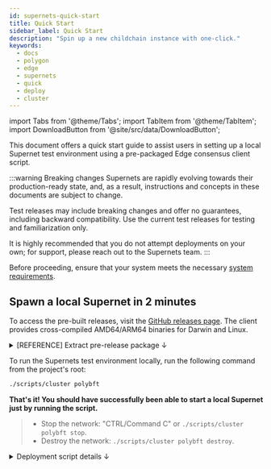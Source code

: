 ```yaml
---
id: supernets-quick-start
title: Quick Start
sidebar_label: Quick Start
description: "Spin up a new childchain instance with one-click."
keywords:
  - docs
  - polygon
  - edge
  - supernets
  - quick
  - deploy
  - cluster
---
```


import Tabs from '@theme/Tabs';
import TabItem from '@theme/TabItem';
import DownloadButton from '@site/src/data/DownloadButton';

This document offers a quick start guide to assist users in setting up a local Supernet test environment using a pre-packaged Edge consensus client script.

:::warning Breaking changes
Supernets are rapidly evolving towards their production-ready state, and, as a result, instructions and concepts in these documents are subject to change.

Test releases may include breaking changes and offer no guarantees, including backward compatibility. Use the current test releases for testing and familiarization only.

It is highly recommended that you do not attempt deployments on your own; for support, please reach out to the Supernets team.
:::

Before proceeding, ensure that your system meets the necessary [system requirements](/docs/supernets/operate/system.md).

## Spawn a local Supernet in 2 minutes

<!--
<div class="download-container">
  <div class="download-text">
    <p><b>[EXPERIMENTAL] The download button will automatically provide the appropriate download link according your operating system.</b></p><p>For a list of releases, please visit the official release page <a href="https://github.com/0xPolygon/polygon-edge/releases">[ here ]</a>.</p>
  </div>
  <div class="download-button">
    <DownloadButton
      macDownloadUrl="https://github.com/0xPolygon/polygon-edge/releases/download/v0.8.1/polygon-edge_0.8.1_darwin_amd64.tar.gz"
      macArmDownloadUrl="https://github.com/0xPolygon/polygon-edge/releases/download/v0.8.1/polygon-edge_0.8.1_darwin_arm64.tar.gz"
      linuxDownloadUrl="https://github.com/0xPolygon/polygon-edge/releases/download/v0.8.1/polygon-edge_0.8.1_linux_amd64.tar.gz"
      linuxArmDownloadUrl="https://github.com/0xPolygon/polygon-edge/releases/download/v0.8.1/polygon-edge_0.8.1_linux_arm64.tar.gz"
      buttonText="Download Polygon Supernets"
    />
  </div>
</div>
-->

To access the pre-built releases, visit the [GitHub releases page](https://github.com/0xPolygon/polygon-edge/releases). The client provides cross-compiled AMD64/ARM64 binaries for Darwin and Linux.

<details>
<summary>[REFERENCE] Extract pre-release package ↓</summary>

Extract the downloaded package using your file system's extraction tool or the provided commands below, and navigate to the pre-built release in your preferred interface or text editor.

<Tabs
defaultValue="linux"
values={[
{ label: 'Linux', value: 'linux', },
{ label: 'Mac', value: 'mac', },
{ label: 'Windows', value: 'windows', },
]
}>

<TabItem value="linux">

```bash
# replace <downloaded_package> with the actual package filename

tar -xzf <downloaded_package>
cd <downloaded_package>
```

</TabItem>

<TabItem value="mac">

```bash
# replace <downloaded_package> with the actual package filename

tar -xzf <downloaded_package>
cd <downloaded_package>
```

</TabItem>

<TabItem value="windows">

The tar command is available in PowerShell on Windows 10 (build 17063 or newer).

```bash
# replace <downloaded_package> with the actual package filename

tar -xzf <downloaded_package>
cd <downloaded_package>
```

For older Windows systems or Command Prompt, use third-party tools like 7-Zip or WinRAR, or the PowerShell cmdlet Expand-Archive.

```bash
# replace <downloaded_package> with the actual package filename
# replace <destination_folder> with the desired folder path for extracted files

Expand-Archive -Path <downloaded_package> -DestinationPath <destination_folder>
cd <destination_folder>
```

</TabItem>
</Tabs>

</details>

To run the Supernets test environment locally, run the following command from the project's root:

  ```bash
  ./scripts/cluster polybft
  ```

**That's it! You should have successfully been able to start a local Supernet just by running the script.**

> - Stop the network: "CTRL/Command C" or `./scripts/cluster polybft stop`.
> - Destroy the network: `./scripts/cluster polybft destroy`.

<details>
<summary>Deployment script details ↓</summary>

The script is available under the "scripts" directory of the client.
These are the optional configuration parameters you can pass to the script:

<details>
<summary>Flags</summary>

| Flag | Description | Default Value |
|------|-------------|---------------|
| --block-gas-limit | Maximum gas allowed for a block. | 10000000 |
| --premine | Address and amount of tokens to premine in the genesis block. | 0x85da99c8a7c2c95964c8efd687e95e632fc533d6:1000000000000000000000 |
| --epoch-size | Number of blocks per epoch. | 10 |
| --data-dir | Directory to store chain data. | test-chain- |
| --num | Number of nodes in the network. | 4 |
| --bootnode | Bootstrap node address in multiaddress format. | /ip4/127.0.0.1/tcp/30301/p2p/... |
| --insecure | Disable TLS. | |
| --log-level | Logging level for validators. | INFO |
| --seal | Enable block sealing. | |
| --help | Print usage information. | |

</details>

After running the command, the test network will be initialized with PolyBFT consensus engine and the genesis file will be created. Then, the four validators will start running, and their log outputs will be displayed in the terminal.

By default, this will start a Supernets network with PolyBFT consensus engine, four validators, and premine of 1 billion tokens at address `0x85da99c8a7c2c95964c8efd687e95e632fc533d6`.

The nodes will continue to run until stopped manually. To stop the network, open a new session and use the following command, or, simply press "CTRL/Command C" in the CLI:

  ```bash
  ./scripts/cluster polybft stop
  ```

If you want to destroy the environment, use the following command:

  ```bash
  ./scripts/cluster polybft destroy
  ```

### Explanation of the deployment script

The deployment script is a wrapper script for starting a Supernets test network with PolyBFT consensus engine. It offers the following functionality:

- Initialize the network with either IBFT or PolyBFT consensus engine.
- Create the genesis file for the test network.
- Start the validators on four separate ports.
- Write the logs to separate log files for each validator.
- Stop and destroy the environment when no longer needed.
- The script also allows you to choose between running the environment from a local binary or a Docker container.

For reference, it is referenced below.

<details>
<summary>cluster</summary>

```sh
#!/usr/bin/env bash

function initIbftConsensus() {
    echo "Running with ibft consensus"
    ./polygon-edge secrets init --insecure --data-dir test-chain- --num 4

    node1_id=$(./polygon-edge secrets output --data-dir test-chain-1 | grep Node | head -n 1 | awk -F ' ' '{print $4}')
    node2_id=$(./polygon-edge secrets output --data-dir test-chain-2 | grep Node | head -n 1 | awk -F ' ' '{print $4}')

    genesis_params="--consensus ibft --ibft-validators-prefix-path test-chain- \
    --bootnode /ip4/127.0.0.1/tcp/30301/p2p/$node1_id \
    --bootnode /ip4/127.0.0.1/tcp/30302/p2p/$node2_id"
}

function initPolybftConsensus() {
    echo "Running with polybft consensus"
    genesis_params="--consensus polybft"
    ./polygon-edge polybft-secrets --insecure --data-dir test-chain- --num 4
}

function createGenesis() {
    ./polygon-edge genesis $genesis_params \
      --block-gas-limit 10000000 \
      --premine 0x85da99c8a7c2c95964c8efd687e95e632fc533d6:1000000000000000000000 \
      --epoch-size 10
}

function startServerFromBinary() {
  if [ "$1" == "write-logs" ]; then
    echo "Writing validators logs to the files..."
    ./polygon-edge server --data-dir ./test-chain-1 --chain genesis.json \
      --grpc-address :10000 --libp2p :30301 --jsonrpc :10002 \
      --num-block-confirmations 2 --seal --log-level DEBUG 2>&1 | tee ./validator-1.log &
    ./polygon-edge server --data-dir ./test-chain-2 --chain genesis.json \
      --grpc-address :20000 --libp2p :30302 --jsonrpc :20002 \
      --num-block-confirmations 2 --seal --log-level DEBUG 2>&1 | tee ./validator-2.log &
    ./polygon-edge server --data-dir ./test-chain-3 --chain genesis.json \
      --grpc-address :30000 --libp2p :30303 --jsonrpc :30002 \
      --num-block-confirmations 2 --seal --log-level DEBUG 2>&1 | tee ./validator-3.log &
    ./polygon-edge server --data-dir ./test-chain-4 --chain genesis.json \
      --grpc-address :40000 --libp2p :30304 --jsonrpc :40002 \
      --num-block-confirmations 2 --seal --log-level DEBUG 2>&1 | tee ./validator-4.log &
      wait
  else
    ./polygon-edge server --data-dir ./test-chain-1 --chain genesis.json \
      --grpc-address :10000 --libp2p :30301 --jsonrpc :10002 \
      --num-block-confirmations 2 --seal --log-level DEBUG &
    ./polygon-edge server --data-dir ./test-chain-2 --chain genesis.json \
      --grpc-address :20000 --libp2p :30302 --jsonrpc :20002 \
      --num-block-confirmations 2 --seal --log-level DEBUG &
    ./polygon-edge server --data-dir ./test-chain-3 --chain genesis.json \
      --grpc-address :30000 --libp2p :30303 --jsonrpc :30002 \
      --num-block-confirmations 2 --seal --log-level DEBUG &
    ./polygon-edge server --data-dir ./test-chain-4 --chain genesis.json \
      --grpc-address :40000 --libp2p :30304 --jsonrpc :40002 \
      --num-block-confirmations 2 --seal --log-level DEBUG &
      wait
  fi
}

function startServerFromDockerCompose() {
    case "$1" in
      "ibft")
        docker-compose -f ./docker/local/docker-compose.yml up -d --build
        ;;
      "polybft")
        cd core-contracts && npm install && npm run compile && cd -
        go run ./consensus/polybft/contractsapi/artifacts-gen/main.go
        EDGE_CONSENSUS=polybft docker-compose -f ./docker/local/docker-compose.yml up -d --build
        ;;
    esac
}

function destroyDockerEnvironment() {
    docker-compose -f ./docker/local/docker-compose.yml down -v
}

function stopDockerEnvironment() {
    docker-compose -f ./docker/local/docker-compose.yml stop
}

set -e

# Reset test-dirs
rm -rf test-chain-*
rm -f genesis.json

# Build binary
go build -o polygon-edge .

# If --docker flag is set run docker environment otherwise run from binary
case "$2" in
  "--docker")
    # cluster {consensus} --docker destroy
    if [ "$3" == "destroy" ]; then
      destroyDockerEnvironment
      echo "Docker $1 environment destroyed!"
      exit 0
    # cluster {consensus} --docker stop
    elif [ "$3" == "stop" ]; then
      stopDockerEnvironment
      echo "Docker $1 environment stoped!"
      exit 0;
    fi

    # cluster {consensus} --docker
    echo "Running $1 docker environment..."
    startServerFromDockerCompose $1
    echo "Docker $1 environment deployed."
    exit 0
    ;;
  # cluster {consensus}
  *)
    echo "Running $1 environment from local binary..."
    # Initialize ibft or polybft consensus
    if [ "$1" == "ibft" ]; then
      # Initialize ibft consensus
      initIbftConsensus
      # Create genesis file and start the server from binary
      createGenesis
      startServerFromBinary $2
      exit 0;
    elif [ "$1" == "polybft" ]; then
      # Initialize polybft consensus
      initPolybftConsensus
      # Create genesis file and start the server from binary
      createGenesis
      startServerFromBinary $2
      exit 0;
    else
      echo "Unsupported consensus mode. Supported modes are: ibft and polybft "
      exit 1;
    fi
  ;;
esac
```

</details>
</details>
